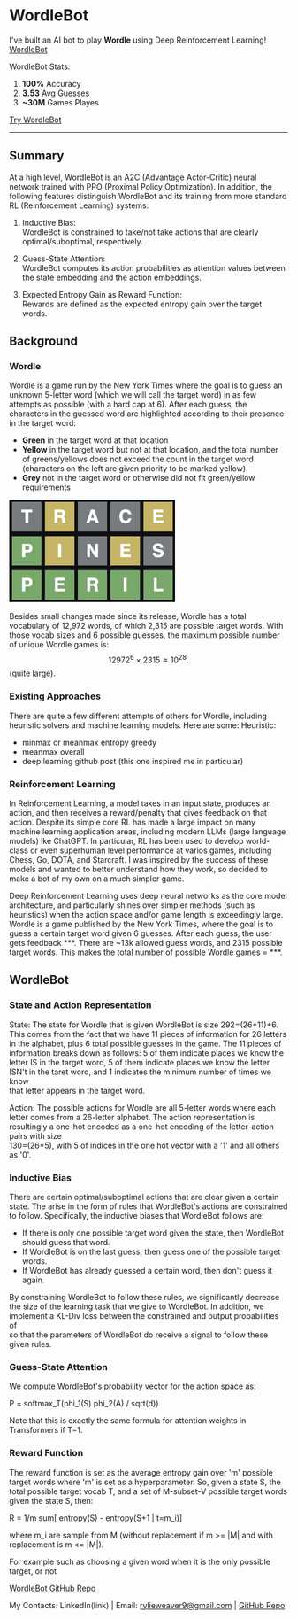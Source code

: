 # WordleBot

I've built an AI bot to play **Wordle** using Deep Reinforcement Learning! [WordleBot](https://huggingface.co/spaces/RylieWeaver/WordleBot)  

WordleBot Stats:  
1. **100%** Accuracy  
2. **3.53** Avg Guesses  
3. **~30M** Games Playes

[Try WordleBot](https://huggingface.co/spaces/RylieWeaver/WordleBot)  

---

## Summary

At a high level, WordleBot is an A2C (Advantage Actor-Critic) neural network trained with PPO (Proximal Policy Optimization). In addition, the following features distinguish WordleBot and its training from more standard RL (Reinforcement Learning) systems:

1. Inductive Bias:  
   WordleBot is constrained to take/not take actions that are clearly optimal/suboptimal, respectively.

2. Guess-State Attention:  
   WordleBot computes its action probabilities as attention values between the state embedding and the action embeddings.  

3. Expected Entropy Gain as Reward Function:  
   Rewards are defined as the expected entropy gain over the target words.  


## Background

### Wordle

Wordle is a game run by the New York Times where the goal is to guess an unknown 5-letter word (which we will call the target word) in as few attempts as possible (with a hard cap at 6). After each guess, the characters in the guessed word are highlighted according to their presence in the target word:
- **Green** in the target word at that location
- **Yellow** in the target word but not at that location, and the total number of greens/yellows does not exceed the count in the target word (characters on the left are given priority to be marked yellow).
- **Grey** not in the target word or otherwise did not fit green/yellow requirements

<p align="left">
  <img src="images/game_peril.png" alt="Wordle game" width="300"/>
</p>

Besides small changes made since its release, Wordle has a total vocabulary of 12,972 words, of which 2,315 are possible target words. With those vocab sizes and 6 possible guesses, the maximum possible number of unique Wordle games is:
$$12972^6 \times 2315 \approx 10^{28}.$$
(quite large).

### Existing Approaches

There are quite a few different attempts of others for Wordle, including heuristic solvers and machine learning models. Here are some:
Heuristic:
- minmax or meanmax entropy greedy
- meanmax overall
- deep learning github post (this one inspired me in particular)

### Reinforcement Learning

In Reinforcement Learning, a model takes in an input state, produces an action, and then receives a reward/penalty that gives feedback on that action. Despite its simple core RL has made a large impact on many machine learning application areas, including modern LLMs (large language models) lke ChatGPT. In particular, RL has been used to develop world-class or even superhuman level performance at varios games, including Chess, Go, DOTA, and Starcraft. I was inspired by the success of these models and wanted to better understand how they work, so decided to make a bot of my own on a much simpler game. 

Deep Reinforcement Learning uses deep neural networks as the core model architecture, and particularly shines over simpler methods (such as heuristics) when the action space and/or game length is exceedingly large.
Wordle is a game published by the New York Times, where the goal is to guess a certain target word given 6 guesses. After each guess, the user gets feedback ***. There are ~13k allowed guess words, and 2315 possible \
target words. This makes the total number of possible Wordle games = ***.


## WordleBot

### State and Action Representation

State:
The state for Wordle that is given WordleBot is size 292=(26*11)+6. This comes from the fact that we have 11 pieces of information for 26 letters in the alphabet, plus 6 total possible guesses in the game. The 11 pieces of \
information breaks down as follows: 5 of them indicate places we know the letter IS in the target word, 5 of them indicate places we know the letter ISN't in the taret word, and 1 indicates the minimum number of times we know \
that letter appears in the target word.

Action:
The possible actions for Wordle are all 5-letter words where each letter comes from a 26-letter alphabet. The action representation is resultingly a one-hot encoded as a one-hot encoding of the letter-action pairs with size \
130=(26*5), with 5 of indices in the one hot vector with a '1' and all others as '0'.

### Inductive Bias

There are certain optimal/suboptimal actions that are clear given a certain state. The arise in the form of rules that WordleBot's actions are constrained to follow. Specifically, the inductive biases that WordleBot follows are:
- If there is only one possible target word given the state, then WordleBot should guess that word.
- If WordleBot is on the last guess, then guess one of the possible target words.
- If WordleBot has already guessed a certain word, then don't guess it again.

By constraining WordleBot to follow these rules, we significantly decrease the size of the learning task that we give to WordleBot. In addition, we implement a KL-Div loss between the constrained and output probabilities of \
so that the parameters of WordleBot do receive a signal to follow these given rules.

### Guess-State Attention

We compute WordleBot's probability vector for the action space as:

P = softmax_T(phi_1(S) phi_2(A) / sqrt(d))

Note that this is exactly the same formula for attention weights in Transformers if T=1.

### Reward Function

The reward function is set as the average entropy gain over 'm' possible target words where 'm' is set as a hyperparameter. So, given a state S, the total possible target vocab T, and a set of M-subset-V possible target words \
given the state S, then:

R = 1/m sum[ entropy(S) - entropy(S+1 | t=m_i)]

where m_i are sample from M (without replacement if m >= |M| and with replacement is m <= |M|).








For example such as choosing a given word when it is the only possible target, or not 




[WordleBot GitHub Repo](https://github.com/RylieWeaver/WordleBot)  

My Contacts: LinkedIn(link)  |  Email: rylieweaver9@gmail.com  |  [GitHub Repo](https://github.com/RylieWeaver/WordleBot)  






